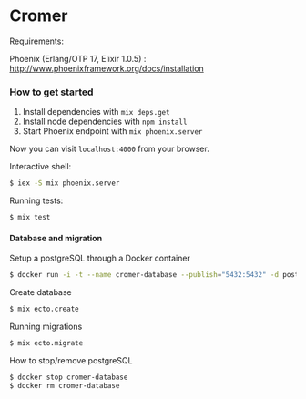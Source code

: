 # Cromer

Requirements:

Phoenix (Erlang/OTP 17, Elixir 1.0.5) : http://www.phoenixframework.org/docs/installation

### How to get started

1. Install dependencies with `mix deps.get`
2. Install node dependencies with `npm install`
3. Start Phoenix endpoint with `mix phoenix.server`

Now you can visit `localhost:4000` from your browser.

Interactive shell:

```bash
$ iex -S mix phoenix.server
```

Running tests:

```bash
$ mix test
```
#### Database and migration

Setup a postgreSQL through a Docker container

```bash
$ docker run -i -t --name cromer-database --publish="5432:5432" -d postgres:9.3
```

Create database

```bash
$ mix ecto.create
```

Running migrations

```bash
$ mix ecto.migrate
```

How to stop/remove postgreSQL

```bash
$ docker stop cromer-database
$ docker rm cromer-database
```
